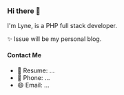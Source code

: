 ### Hi there 👋


I'm Lyne, is a PHP full stack developer.

✨ Issue will be my personal blog.

#### Contact Me
- 🔭 Resume:  ...
- 💬 Phone:  ...
- 😄 Email:  ...

  

<!--
**lyne007/lyne007** is a ✨ _special_ ✨ repository because its `README.md` (this file) appears on your GitHub profile.

Here are some ideas to get you started:

- 🔭 I’m currently working on ...
- 🌱 I’m currently learning ...
- 👯 I’m looking to collaborate on ...
- 🤔 I’m looking for help with ...
- 💬 Ask me about ...
- 📫 How to reach me: ...
- 😄 Pronouns: ...
- ⚡ Fun fact: ...
-->

